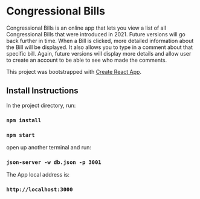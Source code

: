 # Congressional Bills

Congressional Bills is an online app that lets you view a list of all Congressional Bills that were introduced in 2021. 
Future versions will go back further in time. When a Bill is clicked, more detailed information about the Bill will be displayed. It also allows you to type in a comment about that specific bill. Again, future versions will display more details and allow user to create an account to be able to see who made the comments.

This project was bootstrapped with [Create React App](https://github.com/facebook/create-react-app).



## Install Instructions

In the project directory, run:
### `npm install`
### `npm start`



open up another terminal and run:

### `json-server -w db.json -p 3001`



The App local address is: 

### `http://localhost:3000`
